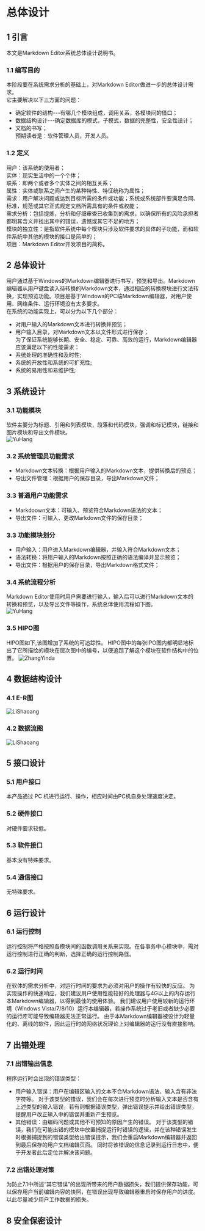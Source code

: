 # 总体设计
## 1 引言
本文是Markdown Editor系统总体设计说明书。      

### 1.1 编写目的
本阶段要在系统需求分析的基础上，对Markdown Editor做进一步的总体设计需求。      
它主要解决以下三方面的问题：     
- 确定软件的结构---有哪几个模块组成，调用关系，各模块间的借口；     
- 数据结构设计---确定数据库的模式，子模式，数据的完整性，安全性设计；     
- 文档的书写；      
预期读者是：软件管理人员，开发人员。          

### 1.2 定义
用户：该系统的使用者；      
实体：现实生活中的一个个体；      
联系：即两个或者多个实体之间的相互关系；      
属性：实体或联系之间产生的某种特性、特征统称为属性；       
需求：用户解决问题或达到目标所需的条件或功能；系统或系统部件要满足合同、标准，规范或其它正式规定文档所需具有的条件或权能；      
需求分析：包括提炼，分析和仔细审查已收集到的需求，以确保所有的风险承担者都明其含义并找出其中的错误，遗憾或其它不足的地方；      
模块的独立性：是指软件系统中每个模块只涉及软件要求的具体的子功能，而和软件系统中其他的模块的接口是简单的；                
项目：Markdown Editor开发项目的简称。      

## 2 总体设计
用户通过基于Windows的Markdown编辑器进行书写，预览和导出。Markdown编辑器从用户键盘读入待转换的Markdown文本，通过相应的转换模块进行文法转换，实现预览功能。项目是基于Windows的PC端Markdown编辑器，对用户使用、网络条件、运行环境没有太多要求。      
在系统的功能实现上，可以分为以下几个部分：      
- 对用户输入的Markdown文本进行转换并预览；      
- 用户输入目录，对Markdown文本以文件形式进行保存；      
为了保证系统能够长期、安全、稳定、可靠、高效的运行，Markdown编辑器应该满足以下的性能需求：
- 系统处理的准确性和及时性;          
- 系统的开放性和系统的可扩充性;          
- 系统的易用性和易维护性;               

## 3 系统设计
### 3.1 功能模块
软件主要分为标题、引用和列表模块，段落和代码模块，强调和标记模块，链接和图片模块和导出文件模块。           
![YuHang](https://github.com/YuHang0121151624/Markdown-Editor-01/blob/master/img/7.jpg)       

### 3.2 系统管理员功能需求
- Markdown文本转换：根据用户输入的Markdown文本，提供转换后的预览；         
- 导出文件管理：根据用户的保存目录，导出Markdown文件；        

### 3.3 普通用户功能需求
- Markdoown文本：可输入、预览符合Markdown语法的文本；       
- 导出文件：可输入、更改Markdown文件的保存目录；        

### 3.3 功能模块划分
- 用户输入：用户进入Markdown编辑器，并输入符合Markdown文本；        
- 语法转换：将用户输入的Markdown按照正确的语法编译并显示预览；         
- 导出文件：根据用户的保存目录，导出Markdown格式文件；          

### 3.4 系统流程分析
Markdown Editor使用时用户需要进行输入，输入后可以进行Markdown文本的转换和预览，以及导出文件等操作，系统总体使用流程如下图。         
![YuHang](https://github.com/YuHang0121151624/Markdown-Editor-01/blob/master/img/8.jpg)   

### 3.5 HIPO图
HIPO图如下,该图增加了系统的可追踪性。
HIPO图中的每张IPO图内都明显地标出了它所描绘的模块在层次图中的编号，以便追踪了解这个模块在软件结构中的位置。
![ZhangYinda](https://github.com/YuHang0121151624/Markdown-Editor-01/blob/master/img/11.jpg) 

## 4 数据结构设计
### 4.1 E-R图
![LiShaoang](https://github.com/YuHang0121151624/Markdown-Editor-01/blob/master/img/9.png)        

### 4.2 数据流图
![LiShaoang](https://github.com/YuHang0121151624/Markdown-Editor-01/blob/master/img/10.png)         

## 5 接口设计
### 5.1 用户接口
本产品通过 PC 机进行运行、操作，相应时间由PC机自身处理速度决定。       

### 5.2 硬件接口
对硬件要求较低。        

### 5.3 软件接口
基本没有特殊要求。      

### 5.4 通信接口
无特殊要求。      

## 6 运行设计
### 6.1 运行控制
运行控制将严格按照各模块间的函数调用关系来实现。在各事务中心模块中，需对运行控制进行正确的判断，选择正确的运行控制路径。

### 6.2 运行时间
在软体的需求分析中，对运行时间的要求为必须对用户的操作有较快的反应。
为实现操作的快速响应，我们建议用户使用性能较好的处理器与4G以上的内存运行本Markdown编辑器，以得到最佳的使用体验。
我们建议用户使用较新的运行环境（Windows Vista/7/8/10）运行本编辑器，若操作系统过于老旧或者缺少必要的运行库可能导致编辑器无法正常运行。
由于本Markdown编辑器被设计为轻量化的、离线的软件，因此运行时的网络状况理论上对编辑器的运行没有直接影响。

## 7 出错处理
### 7.1 出错输出信息
程序运行时会出现的错误类型：
- 用户输入错误：用户在编辑区输入的文本不合Markdown语法、输入含有非法字符等。
对于该类型的错误，我们会在每次进行预览时分析输入文本是否含有上述类型的输入错误，若有则根据错误类型，弹出错误提示并给出错误类型，提醒用户改正输入中的错误并重新产生预览。
- 其他错误：由编码问题或其他不可预知的原因产生的错误。
对于该类型的错误，我们在可能出错的模块中放置捕捉运行时错误的逻辑，并在该种错误发生时根据捕捉到的错误类型给出错误提示，我们会重启Markdown编辑器并返回到最后保存的用户文档编辑页面。
同时将该错误的信息记录到运行日志中，便于开发者此后定位并解决该问题。

### 7.2 出错处理对策
为防止7.1中所述“其它错误”的出现所带来的用户数据损失，我们提供保存功能，可以保存用户当前编辑内容的快照，在错误出现导致编辑器重启时保存用户的进度。以此尽量减少用户工作数据的损失。

## 8 安全保密设计
